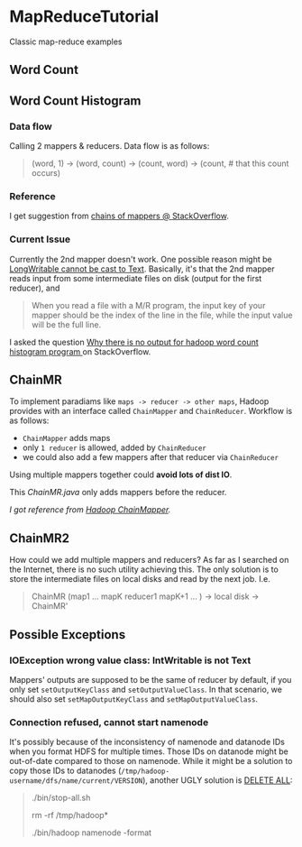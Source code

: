 # MapReduceTutorial
Classic map-reduce examples 

## Word Count

## Word Count Histogram
### Data flow
Calling 2 mappers & reducers. Data flow is as follows:

> (word, 1) -> (word, count) -> (count, word) -> (count, # that this count occurs)

### Reference
I get suggestion from [chains of mappers @ StackOverflow](https://stackoverflow.com/questions/29741305/how-can-i-have-multiple-mappers-and-reducers).

### Current Issue
Currently the 2nd mapper doesn't work. One possible reason might be [LongWritable cannot be cast to Text](https://stackoverflow.com/questions/11784729/hadoop-java-lang-classcastexception-org-apache-hadoop-io-longwritable-cannot). Basically, it's that the 2nd mapper reads input from some intermediate files on disk (output for the first reducer), and 

> When you read a file with a M/R program, the input key of your mapper should be the index of the line in the file, while the input value will be the full line.

I asked the question [Why there is no output for hadoop word count histogram program
](https://stackoverflow.com/questions/51373965/why-there-is-no-output-for-hadoop-word-count-histogram-program) on StackOverflow.

## ChainMR
To implement paradiams like ``maps -> reducer -> other maps``, Hadoop provides with an interface called ``ChainMapper`` and ``ChainReducer``. Workflow is as follows:

* ``ChainMapper`` adds maps
* only ``1 reducer`` is allowed, added by ``ChainReducer``
* we could also add a few mappers after that reducer via ``ChainReducer``

Using multiple mappers together could **avoid lots of dist IO**.

This *ChainMR.java* only adds mappers before the reducer.

*I got reference from [Hadoop ChainMapper](https://stackoverflow.com/questions/12926474/hadoop-chainmapper-chainreducer).*

## ChainMR2
How could we add multiple mappers and reducers? As far as I searched on the Internet, there is no such utility achieving this. The only solution is to store the intermediate files on local disks and read by the next job. I.e.

> ChainMR (map1 ... mapK reducer1 mapK+1 ... ) -> local disk -> ChainMR'

## Possible Exceptions
### IOException wrong value class: IntWritable is not Text
Mappers' outputs are supposed to be the same of reducer by default, if you only set ``setOutputKeyClass`` and ``setOutputValueClass``. In that scenario, we should also set ``setMapOutputKeyClass`` and ``setMapOutputValueClass``.

### Connection refused, cannot start namenode
It's possibly because of the inconsistency of namenode and datanode IDs when you format HDFS for multiple times. Those IDs on datanode might be out-of-date compared to those on namenode. While it might be a solution to copy those IDs to datanodes (``/tmp/hadoop-username/dfs/name/current/VERSION``), another UGLY solution is [DELETE ALL](https://stackoverflow.com/questions/15630460/connection-refused-error-for-namenode-hdfs-hadoop-issue):

> ./bin/stop-all.sh
>
> rm -rf /tmp/hadoop*
>
> ./bin/hadoop namenode -format
